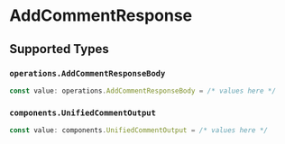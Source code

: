 # AddCommentResponse


## Supported Types

### `operations.AddCommentResponseBody`

```typescript
const value: operations.AddCommentResponseBody = /* values here */
```

### `components.UnifiedCommentOutput`

```typescript
const value: components.UnifiedCommentOutput = /* values here */
```

